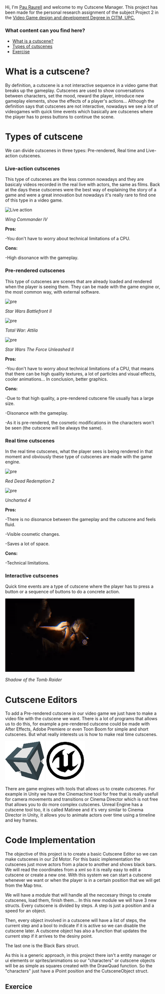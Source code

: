 Hi, I'm [Pau Raurell](https://github.com/pauraurell) and welcome to my Cutscene Manager. This project has been made for the personal research assignment of the subject Project 2 in the [Video Game design and development Degree in CITM, UPC.](https://www.citm.upc.edu/ing/estudis/graus-videojocs/)

### What content can you find here?

* [What is a cutscene?](https://pauraurell.github.io/Cutscene-Manager/#What-is-a-cutscene?)
* [Types of cutscenes](https://pauraurell.github.io/Cutscene-Manager/#Types-of-cutscenes)
* [Exercise](https://pauraurell.github.io/Cutscene-Manager/#Exercise)


# What is a cutscene?

By definition, a cutscene is a not interactive sequence in a video game that breaks up the gameplay. Cutscenes are used to show conversations between characters, set the mood, reward the player, introduce new gameplay elements, show the effects of a player's actions... Although the definition says that cutscenes are not interactive, nowadays we see a lot of videogames with quick time events which basically are cutscenes where the player has to press buttons to continue the scene. 

# Types of cutscene

We can divide cutscenes in three types: Pre-rendered, Real time and Live-action cutscenes.

### Live-action cutscenes

This type of cutscenes are the less common nowadays and they are basicaly videos recorded in the real live with actors, the same as films. Back at the days these cutscenes were the best way of explaining the story of a game and were a great innovation but nowadays it's really rare to find one of this type in a video game.

![Live action](https://github.com/pauraurell/Cutscene-Manager/blob/master/docs/gifs/Live-Action%20Cutscene%20Mark%20Hamill.gif?raw=true)

*Wing Commander IV*

**Pros:** 

-You don't have to worry about technical limitations of a CPU.

**Cons:** 

-High disonance with the gameplay.



### Pre-rendered cutscenes

This type of cutscenes are scenes that are already loaded and rendered when the player is seeing them. They can be made with the game engine or, the most common way, with external software. 

![pre](https://github.com/pauraurell/Cutscene-Manager/blob/master/docs/gifs/Battlefront%202%20pre-rendered%20cutscene.gif?raw=true)

*Star Wars Battlefront II*


![pre](https://github.com/pauraurell/Cutscene-Manager/blob/master/docs/gifs/Attila%20Total%20War%20pre-rendered%20cutscene.gif?raw=true)

*Total War: Attila*


![pre](https://github.com/pauraurell/Cutscene-Manager/blob/master/docs/gifs/The%20Force%20Unleashed%202%20pre-rendered%20cutscene.gif?raw=true)

*Star Wars The Force Unleashed II*


**Pros:** 

-You don't have to worry about technical limitations of a CPU, that means that there can be high quality textures, a lot of particles and visual effects, cooler animations... In conclusion, better graphics.

**Cons:** 

-Due to that high quality, a pre-rendered cutscene file usually has a large size. 

-Disonance with the gameplay.

-As it is pre-rendered, the cosmetic modifications in the characters won't be seen (the cutscene will be always the same).

### Real time cutscenes

In the real time cutscenes, what the player sees is being rendered in that moment and obviously these type of cutscenes are made with the game engine.&nbsp;
 
![pre](https://github.com/pauraurell/Cutscene-Manager/blob/master/docs/gifs/Red%20Dead%20Redemption%202%20real%20time%20cutscene.gif?raw=true)

*Red Dead Redemption 2*


![pre](https://github.com/pauraurell/Cutscene-Manager/blob/master/docs/gifs/Uncharted%204%20real%20time%20cutscene.gif?raw=true)

*Uncharted 4*


**Pros:** 

-There is no disonance between the gameplay and the cutscene and feels fluid.

-Visible cosmetic changes.

-Saves a lot of space. 

**Cons:** 

-Technical limitations. 


### Interactive cutscenes
Quick time events are a type of cutscene where the player has to press a button or a sequence of buttons to do a concrete action.

![interactive](https://github.com/pauraurell/Cutscene-Manager/blob/master/docs/gifs/Shadow%20of%20The%20Tomb%20Raider%20interactive%20cutscene.gif?raw=true)

*Shadow of the Tomb Raider* 


# Cutscene Editors

To add a Pre-rendered cutscene in our video game we just have to make a video file with the cutscene we want. There is a lot of programs that allows us to do this, for example a pre-rendered cutscene could be made with After Effects, Adobe Premiere or even Toon Boom for simple and short cutscenes. But what really interests us is how to make real time cutscenes. 


![unity](https://github.com/pauraurell/Cutscene-Manager/blob/master/docs/unity.png?raw=true)
![unreal](https://github.com/pauraurell/Cutscene-Manager/blob/master/docs/unreal.png?raw=true)

There are game engines with tools that allows us to create cutscenes. For example in Unity we have the Cinemachine tool for free that is really usefull for camera movements and transitions or Cinema Director which is not free that allows you to do more complex cutscenes. 
Unreal Engine has a cutscene tool too, it is called Matinee and it's very similar to Cinema Director in Unity, it allows you to animate actors over time using a timeline and key frames.

# Code Implementation

The objective of this project is to create a basic Cutscene Editor so we can make cutscenes in our 2d Motor. For this basic implementation the cutscenes just move actors from a place to another and shows black bars. We will read the coordinates from a xml so it is really easy to edit a cutscene or create a new one. With this system we can start a cutscene whenever we want or when the player is in a certain position that we will get from the Map tmx.

We will have a module that will handle all the neccesary things to create cutscenes, load them, finish them... In this new module we will have 3 new structs. Every cutscene is divided by steps. A step is just a position and a speed for an object. 

Then, every object involved in a cutscene will have a list of steps, the current step and a bool to indicate if it is active so we can disable the cutscene later. A cutscene object has also a function that updates the current step if it arrives to the desiny point.

The last one is the Black Bars struct.

As this is a generic approach, in this project there isn't a entity manager or ui elements or sprites/animations so our "characters" or cutscene objects will be as simple as squares created with the DrawQuad function. So the "characters" just have a iPoint position and the CutsceneObject struct.

## Exercice



